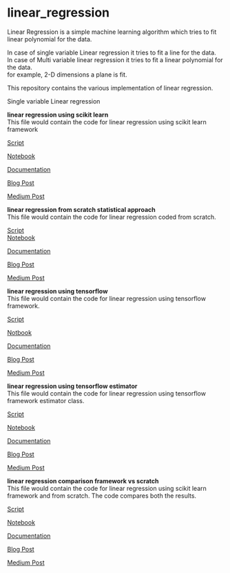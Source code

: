 # linear_regression

Linear Regression is a simple machine learning algorithm which tries to fit linear polynomial  for the data.

In case of single variable Linear regression it tries to fit a line for the data.  
In case of Multi variable linear regression it tries to fit a linear polynomial for the data.    
for example, 2-D dimensions a plane is fit.

This repository contains the various implementation of linear regression.  

Single variable Linear regression

**linear regression using scikit learn**   
This file would contain the code for linear regression using scikit learn framework

[Script](https://github.com/phanimadhusudhanthontepu/linear_regression/blob/master/src/linear_regression_using_scikit_learn.py)   

[Notebook](https://github.com/phanimadhusudhanthontepu/linear_regression/blob/master/src/linear_regression_using_scikit_learn.ipynb) 

[Documentation](https://github.com/phanimadhusudhanthontepu/linear_regression/blob/master/docs/linear_regression_using_scikit_learn.md)

[Blog Post](https://phanimadhusudhanthontepu.github.io/)

[Medium Post](https://medium.com/@phani.madhusudhan)

**linear regression from scratch statistical approach**   
This file would contain the code for linear regression coded from scratch.


[Script](https://github.com/phanimadhusudhanthontepu/linear_regression/blob/master/src/linear_regression_from_scratch_statistical_approach.py)   
[Notebook](https://github.com/phanimadhusudhanthontepu/linear_regression/blob/master/src/linear_regression_from_scratch_statistical_approach.ipynb) 

[Documentation](https://github.com/phanimadhusudhanthontepu/linear_regression/blob/master/docs/linear_regression_from_scratch_statistical_approach.md)

[Blog Post](https://phanimadhusudhanthontepu.github.io/)

[Medium Post](https://medium.com/@phani.madhusudhan)


**linear regression using tensorflow**   
This file would contain the code for linear regression using tensorflow framework.

[Script](https://github.com/phanimadhusudhanthontepu/linear_regression/blob/master/src/linear_regression_using_tensorflow.py)   

[Notbook](https://github.com/phanimadhusudhanthontepu/linear_regression/blob/master/src/linear_regression_using_tensorflow_estimator.ipynb) 

[Documentation](https://github.com/phanimadhusudhanthontepu/linear_regression/blob/master/docs/linear_regression_using_tensorflow.md)

[Blog Post](https://phanimadhusudhanthontepu.github.io/)

[Medium Post ](https://medium.com/@phani.madhusudhan)


**linear regression using tensorflow estimator**   
This file would contain the code for linear regression using tensorflow framework estimator class.

[Script ](https://github.com/phanimadhusudhanthontepu/linear_regression/blob/master/src/linear_regression_using_tensorflow_estimator.py)  

[Notebook ](https://github.com/phanimadhusudhanthontepu/linear_regression/blob/master/src/linear_regression_using_tensorflow_estimator.ipynb) 

[Documentation ](https://github.com/phanimadhusudhanthontepu/linear_regression/blob/master/docs/linear_regression_using_tensorflow_estimator.md)

[Blog Post ](https://phanimadhusudhanthontepu.github.io/)

[Medium Post ](https://medium.com/@phani.madhusudhan)


**linear regression comparison framework vs scratch**   
This file would contain the code for linear regression using scikit learn framework and from scratch. The code compares both the results.

[Script ](https://github.com/phanimadhusudhanthontepu/linear_regression/blob/master/src/linear_regression_comparison_framework_vs_scratch.py)   

[Notebook ](https://github.com/phanimadhusudhanthontepu/linear_regression/blob/master/src/linear_regression_comparison_framework_vs_scratch.ipynb) 

[Documentation ](https://github.com/phanimadhusudhanthontepu/linear_regression/blob/master/docs/linear_regression_comparison_framework_vs_scratch.md)

[Blog Post ](https://phanimadhusudhanthontepu.github.io/)

[Medium Post ](https://medium.com/@phani.madhusudhan)
